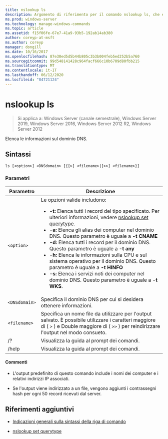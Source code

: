 ```yaml
---
title: nslookup ls
description: Argomento di riferimento per il comando nslookup ls, che elenca le informazioni sul dominio DNS.
ms.prod: windows-server
ms.technology: manage-windows-commands
ms.topic: article
ms.assetid: f15f06fe-67e7-41a9-93b5-192ab14ab380
author: coreyp-at-msft
ms.author: coreyp
manager: dongill
ms.date: 10/16/2017
ms.openlocfilehash: 87e30ed5d5b44b805c3b3b004feb5ed252b5a760
ms.sourcegitcommit: 99d548141428c964facf666c10b6709d80fbb215
ms.translationtype: MT
ms.contentlocale: it-IT
ms.lasthandoff: 06/12/2020
ms.locfileid: "84721124"
---
```

# <a name="nslookup-ls"></a>nslookup ls

> Si applica a: Windows Server (canale semestrale), Windows Server 2019, Windows Server 2016, Windows Server 2012 R2, Windows Server 2012

Elenca le informazioni sul dominio DNS.

## <a name="syntax"></a>Sintassi

```
ls [<option>] <DNSdomain> [{[>] <filename>|[>>] <filename>}]
```

### <a name="parameters"></a>Parametri

| Parametro | Descrizione |
| --------- | ----------- |
| `<option>` | Le opzioni valide includono:<ul><li>**-t:** Elenca tutti i record del tipo specificato. Per ulteriori informazioni, vedere [nslookup set querytype](nslookup-set-querytype.md).</li><li>**-a:** Elenca gli alias dei computer nel dominio DNS. Questo parametro è uguale a **-t CNAME**</li><li>**-d:** Elenca tutti i record per il dominio DNS. Questo parametro è uguale a **-t any**</li><li>**-h:** Elenca le informazioni sulla CPU e sul sistema operativo per il dominio DNS. Questo parametro è uguale a **-t HINFO**</li><li>**-s:** Elenca i servizi noti dei computer nel dominio DNS. Questo parametro è uguale a **-t WKS**. |
| `<DNSdomain>` | Specifica il dominio DNS per cui si desidera ottenere informazioni. |
| `<filename>` | Specifica un nome file da utilizzare per l'output salvato. È possibile utilizzare i caratteri maggiore di ( `>` ) e Double maggiore di ( `>>` ) per reindirizzare l'output nel modo consueto. |
| /? | Visualizza la guida al prompt dei comandi. |
| /help | Visualizza la guida al prompt dei comandi. |

#### <a name="remarks"></a>Commenti

- L'output predefinito di questo comando include i nomi dei computer e i relativi indirizzi IP associati.

- Se l'output viene indirizzato a un file, vengono aggiunti i contrassegni hash per ogni 50 record ricevuti dal server.

## <a name="additional-references"></a>Riferimenti aggiuntivi

- [Indicazioni generali sulla sintassi della riga di comando](command-line-syntax-key.md)

- [nslookup set querytype](nslookup-set-querytype.md)
